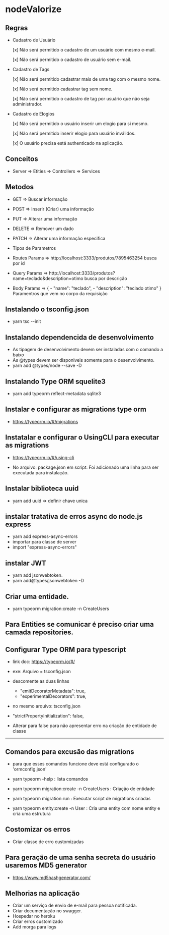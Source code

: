 # nodeValorize

## Regras

- Cadastro de Usuário

  [x] Não será permitido o cadastro de um usuário com mesmo e-mail.

  [x] Não será permitido o cadastro de usuário sem e-mail.

- Cadastro de Tags

  [x] Não será permitido cadastrar mais de uma tag com o mesmo nome.

  [x] Não será permitido cadastrar tag sem nome.

  [x] Não será permitido o cadastro de tag por usuário que não seja administrador.

- Cadastro de Elogios

  [x] Não será permitido o usuário inserir um elogio para si mesmo.

  [x] Não será permitido inserir elogio para usuário inválidos.

  [x] O usuário precisa está authenticado na aplicação.

## Conceitos

- Server => Etities => Controllers => Services

## Metodos

- GET => Buscar informação
- POST => Inserir (Criar) uma informação
- PUT => Alterar uma informação
- DELETE => Remover um dado
- PATCH => Alterar uma informação especifica

- Tipos de Parametros

- Routes Params => http://localhost:3333/produtos/7895463254 busca por id

- Query Params => http://localhost:3333/produtos?name=teclado&description=otimo busca por descrição

- Body Params => { - "name": "teclado", - "description": "teclado otimo"
  } Paramentros que vem no corpo da requisição

## Instalando o tsconfig.json

- yarn tsc --init

## Instalando dependencida de desenvolvimento

- As tipagem de desenvolvimento devem ser instaladas com o comando a baixo
- As @types devem ser disponiveis somente para o desenvolvimento.
- yarn add @types/node --save -D

## Instalando Type ORM squelite3

- yarn add typeorm reflect-metadata sqlite3

## Instalar e configurar as migrations type orm

- https://typeorm.io/#/migrations

## Instatalar e configurar o UsingCLI para executar as migrations

- https://typeorm.io/#/using-cli

- No arquivo: package.json em script. Foi adicionado uma linha para ser executada para instalação.

## Instalar biblioteca uuid

- yarn add uuid => definir chave unica

## instalar tratativa de erros async do node.js express

- yarn add express-async-errors
- importar para classe de server
- import "express-async-errors"

## instalar JWT

- yarn add jsonwebtoken.
- yarn add@types/jsonwebtoken -D

## Criar uma entidade.

- yarn typeorm migration:create -n CreateUsers

## Para Entities se comunicar é preciso criar uma camada repositories.

## Configurar Type ORM para typescript

- link doc: https://typeorm.io/#/
- exe: Arquivo = tsconfig.json
- descomente as duas linhas

  - "emitDecoratorMetadata": true,
  - "experimentalDecorators": true,

- no mesmo arquivo: tsconfig.json
- "strictPropertyInitialization": false,
- Alterar para false para não apresentar erro na criação de entidade de classe

---

## Comandos para excusão das migrations

- para que esses comandos funcione deve está configurado o 'ormconfig.json'

- yarn typeorm -help : lista comandos
- yarn typeorm migration:create -n CreateUsers : Criação de entidade
- yarn typeorm migration:run : Executar script de migrations criadas
- yarn typeorm entity:create -n User : Cria uma entity com nome entity e cria uma estrutura

## Costomizar os erros

- Criar classe de erro customizadas

## Para geração de uma senha secreta do usuário usaremos MD5 generator

- https://www.md5hashgenerator.com/

## Melhorias na aplicação

- Criar um serviço de envio de e-mail para pessoa notificada.
- Criar documentação no swagger.
- Hospedar no heroku
- Criar erros customizado
- Add morga para logs

